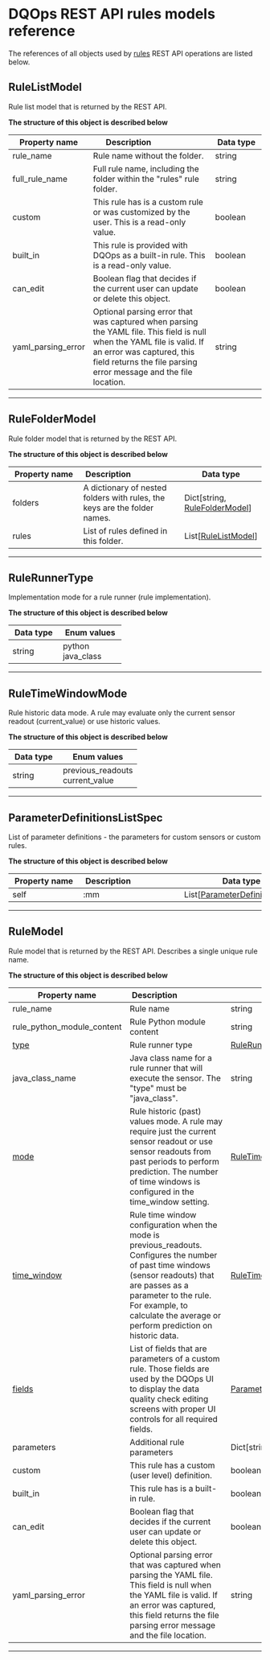# DQOps REST API rules models reference
The references of all objects used by [rules](../operations/rules.md) REST API operations are listed below.


## RuleListModel
Rule list model that is returned by the REST API.


**The structure of this object is described below**


|&nbsp;Property&nbsp;name&nbsp;|&nbsp;Description&nbsp;&nbsp;&nbsp;&nbsp;&nbsp;&nbsp;&nbsp;&nbsp;&nbsp;&nbsp;&nbsp;&nbsp;&nbsp;&nbsp;&nbsp;&nbsp;&nbsp;&nbsp;&nbsp;&nbsp;&nbsp;|&nbsp;Data&nbsp;type&nbsp;|
|---------------|---------------------------------|-----------|
|rule_name|Rule name without the folder.|string|
|full_rule_name|Full rule name, including the folder within the &quot;rules&quot; rule folder.|string|
|custom|This rule has is a custom rule or was customized by the user. This is a read-only value.|boolean|
|built_in|This rule is provided with DQOps as a built-in rule. This is a read-only value.|boolean|
|can_edit|Boolean flag that decides if the current user can update or delete this object.|boolean|
|yaml_parsing_error|Optional parsing error that was captured when parsing the YAML file. This field is null when the YAML file is valid. If an error was captured, this field returns the file parsing error message and the file location.|string|


___

## RuleFolderModel
Rule folder model that is returned by the REST API.


**The structure of this object is described below**


|&nbsp;Property&nbsp;name&nbsp;|&nbsp;Description&nbsp;&nbsp;&nbsp;&nbsp;&nbsp;&nbsp;&nbsp;&nbsp;&nbsp;&nbsp;&nbsp;&nbsp;&nbsp;&nbsp;&nbsp;&nbsp;&nbsp;&nbsp;&nbsp;&nbsp;&nbsp;|&nbsp;Data&nbsp;type&nbsp;|
|---------------|---------------------------------|-----------|
|folders|A dictionary of nested folders with rules, the keys are the folder names.|Dict[string, [RuleFolderModel](./rules.md#RuleFolderModel)]|
|rules|List of rules defined in this folder.|List[[RuleListModel](./rules.md#RuleListModel)]|


___

## RuleRunnerType
Implementation mode for a rule runner (rule implementation).


**The structure of this object is described below**


|&nbsp;Data&nbsp;type&nbsp;|&nbsp;Enum&nbsp;values&nbsp;|
|-----------|-------------|
|string|python<br/>java_class<br/>|

___

## RuleTimeWindowMode
Rule historic data mode. A rule may evaluate only the current sensor readout (current_value) or use historic values.


**The structure of this object is described below**


|&nbsp;Data&nbsp;type&nbsp;|&nbsp;Enum&nbsp;values&nbsp;|
|-----------|-------------|
|string|previous_readouts<br/>current_value<br/>|

___

## ParameterDefinitionsListSpec
List of parameter definitions - the parameters for custom sensors or custom rules.


**The structure of this object is described below**


|&nbsp;Property&nbsp;name&nbsp;|&nbsp;Description&nbsp;&nbsp;&nbsp;&nbsp;&nbsp;&nbsp;&nbsp;&nbsp;&nbsp;&nbsp;&nbsp;&nbsp;&nbsp;&nbsp;&nbsp;&nbsp;&nbsp;&nbsp;&nbsp;&nbsp;&nbsp;|&nbsp;Data&nbsp;type&nbsp;|
|---------------|---------------------------------|-----------|
|self|:mm|List[[ParameterDefinitionSpec](../../reference/yaml/SensorDefinitionYaml.md#parameterdefinitionspec)]|


___

## RuleModel
Rule model that is returned by the REST API. Describes a single unique rule name.


**The structure of this object is described below**


|&nbsp;Property&nbsp;name&nbsp;|&nbsp;Description&nbsp;&nbsp;&nbsp;&nbsp;&nbsp;&nbsp;&nbsp;&nbsp;&nbsp;&nbsp;&nbsp;&nbsp;&nbsp;&nbsp;&nbsp;&nbsp;&nbsp;&nbsp;&nbsp;&nbsp;&nbsp;|&nbsp;Data&nbsp;type&nbsp;|
|---------------|---------------------------------|-----------|
|rule_name|Rule name|string|
|rule_python_module_content|Rule Python module content|string|
|[type](#rulerunnertype)|Rule runner type|[RuleRunnerType](#rulerunnertype)|
|java_class_name|Java class name for a rule runner that will execute the sensor. The &quot;type&quot; must be &quot;java_class&quot;.|string|
|[mode](#ruletimewindowmode)|Rule historic (past) values mode. A rule may require just the current sensor readout or use sensor readouts from past periods to perform prediction. The number of time windows is configured in the time_window setting.|[RuleTimeWindowMode](#ruletimewindowmode)|
|[time_window](../../reference/yaml/RuleDefinitionYaml.md#ruletimewindowsettingsspec)|Rule time window configuration when the mode is previous_readouts. Configures the number of past time windows (sensor readouts) that are passes as a parameter to the rule. For example, to calculate the average or perform prediction on historic data.|[RuleTimeWindowSettingsSpec](../../reference/yaml/RuleDefinitionYaml.md#ruletimewindowsettingsspec)|
|[fields](#parameterdefinitionslistspec)|List of fields that are parameters of a custom rule. Those fields are used by the DQOps UI to display the data quality check editing screens with proper UI controls for all required fields.|[ParameterDefinitionsListSpec](#parameterdefinitionslistspec)|
|parameters|Additional rule parameters|Dict[string, string]|
|custom|This rule has a custom (user level) definition.|boolean|
|built_in|This rule has is a built-in rule.|boolean|
|can_edit|Boolean flag that decides if the current user can update or delete this object.|boolean|
|yaml_parsing_error|Optional parsing error that was captured when parsing the YAML file. This field is null when the YAML file is valid. If an error was captured, this field returns the file parsing error message and the file location.|string|


___

